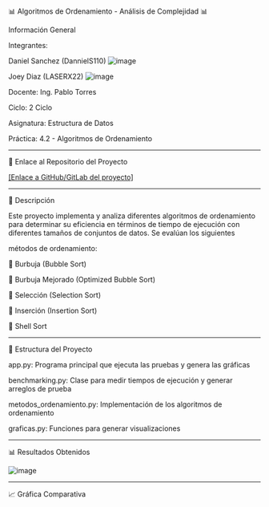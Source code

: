 📊 Algoritmos de Ordenamiento - Análisis de Complejidad 📊

Información General

Integrantes:

Daniel Sanchez (DannielS110)    ![image](https://github.com/user-attachments/assets/ad8f5e09-5867-431e-9560-4dcf929f34a0)



Joey Diaz (LASERX22)          ![image](https://github.com/user-attachments/assets/152285df-e4ce-440f-b527-0e3b9ff8d5ba)



Docente: Ing. Pablo Torres

Ciclo: 2 Ciclo


Asignatura: Estructura de Datos

Práctica: 4.2 - Algoritmos de Ordenamiento

----------------------------------------------------------------------------------------------
🔗 Enlace al Repositorio del Proyecto

[[Enlace a GitHub/GitLab del proyecto]
](https://github.com/DannielS110/Algoritmos_de_Ordenamiento-)

----------------------------------------------------------------------------------------------

📝 Descripción

Este proyecto implementa y analiza diferentes algoritmos de ordenamiento para determinar su eficiencia en términos de tiempo de ejecución con diferentes tamaños de conjuntos de datos. Se evalúan los siguientes 

métodos de ordenamiento:

🔄 Burbuja (Bubble Sort)

🔄 Burbuja Mejorado (Optimized Bubble Sort)

🔄 Selección (Selection Sort)

🔄 Inserción (Insertion Sort)

🔄 Shell Sort

----------------------------------------------------------------------------------------------

📂 Estructura del Proyecto

app.py: Programa principal que ejecuta las pruebas y genera las gráficas

benchmarking.py: Clase para medir tiempos de ejecución y generar arreglos de prueba

metodos_ordenamiento.py: Implementación de los algoritmos de ordenamiento

graficas.py: Funciones para generar visualizaciones

----------------------------------------------------------------------------------------------

📊 Resultados Obtenidos

![image](https://github.com/user-attachments/assets/0f300290-95ee-4256-86fd-3092f0c871bf)

----------------------------------------------------------------------------------------------


📈 Gráfica Comparativa






